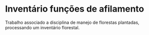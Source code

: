 # Inventário funções de afilamento 
Trabalho associado a disciplina de manejo de florestas plantadas, processando um inventário florestal.

